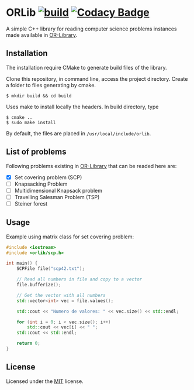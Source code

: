 # ORLib [![build](https://travis-ci.org/pinho/orlib.svg?branch=master)](https://travis-ci.org/pinho/orlib) [![Codacy Badge](https://api.codacy.com/project/badge/Grade/a39d4717f47c480482a1edfb93f39a05)](https://www.codacy.com/manual/ronaldpnh/orlib?utm_source=github.com&amp;utm_medium=referral&amp;utm_content=pinho/orlib&amp;utm_campaign=Badge_Grade)

A simple C++ library for reading computer science problems instances made
available in [OR-Library](http://people.brunel.ac.uk/~mastjjb/jeb/info.html).


## Installation

The installation require CMake to generate build files of the library.

Clone this repository, in command line, access the project directory.
Create a folder to files generating by cmake.

```
$ mkdir build && cd build
```

Uses make to install locally the headers.
In build directory, type

```
$ cmake ..
$ sudo make install
```

By default, the files are placed in `/usr/local/include/orlib`.


## List of problems

Following problems existing in
[OR-Library](http://people.brunel.ac.uk/~mastjjb/jeb/info.html)
that can be readed here are:

- [X] Set covering problem (SCP)
- [ ] Knapsacking Problem
- [ ] Multidimensional Knapsack problem
- [ ] Travelling Salesman Problem (TSP)
- [ ] Steiner forest

## Usage

Example using matrix class for set covering problem:

```c++
#include <iostream>
#include <orlib/scp.h>

int main() {
    SCPFile file("scp42.txt");

    // Read all numbers in file and copy to a vector
    file.bufferize();

    // Get the vector with all numbers
    std::vector<int> vec = file.values();

    std::cout << "Numero de valores: " << vec.size() << std::endl;

    for (int i = 0; i < vec.size(); i++)
	    std::cout << vec[i] << " ";
    std::cout << std::endl;

    return 0;
}
```

## License

Licensed under the [MIT](https://opensource.org/licenses/MIT) license.